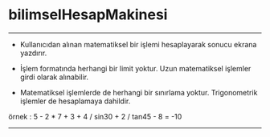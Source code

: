 # bilimselHesapMakinesi
<hr>

- Kullanıcıdan alınan matematiksel bir işlemi hesaplayarak sonucu ekrana yazdırır. <br>

- İşlem formatında herhangi bir limit yoktur. Uzun matematiksel işlemler girdi olarak alınabilir. <br>

- Matematiksel işlemlerde de herhangi bir sınırlama yoktur. Trigonometrik işlemler de hesaplamaya dahildir. <br>

örnek : 5 - 2 * 7 + 3 + 4 / sin30 + 2 / tan45 - 8 = -10
<hr>
